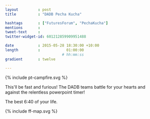 ```yaml
---
layout         : post
title          : "DADB Pecha Kucha"

hashtags       : ["FuturesForum", "PechaKucha"]
mentions       :
tweet-text     :
twitter-widget-id: 601212859909951488

date           : 2015-05-28 18:30:00 +10:00
length         :            01:00:00
                          # hh:mm:ss
gradient       : twelve

---
```


{% include pt-campfire.svg %}

This'll be fast and furious! The DADB teams battle for your hearts and against the relentless powerpoint timer!

The best 6:40 of your life.

{% include ff-map.svg %}
